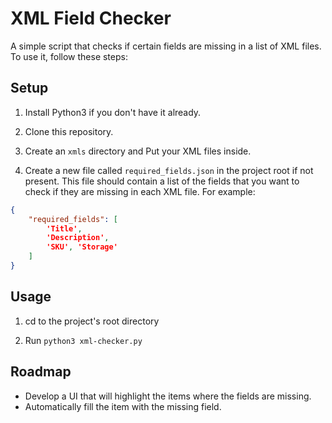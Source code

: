 # XML Field Checker

A simple script that checks if certain fields are missing in a list of XML files. To use it, follow these steps:

## Setup
1. Install Python3 if you don't have it already.

2. Clone this repository.

3. Create an `xmls` directory and Put your XML files inside.

4. Create a new file called `required_fields.json` in the project root if not present. This file should contain a list of the fields that you want to check if they are missing in each XML file. For example:
```json
{
    "required_fields": [
        'Title', 
        'Description', 
        'SKU', 'Storage'
    ]
}
```

## Usage
1. cd to the project's root directory

2. Run `python3 xml-checker.py`

## Roadmap
- Develop a UI that will highlight the items where the fields are missing.
- Automatically fill the item with the missing field.